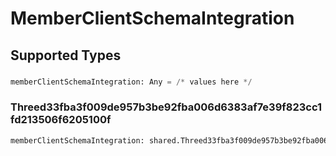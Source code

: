 # MemberClientSchemaIntegration


## Supported Types

### 

```python
memberClientSchemaIntegration: Any = /* values here */
```

### Threed33fba3f009de957b3be92fba006d6383af7e39f823cc1fd213506f6205100f

```python
memberClientSchemaIntegration: shared.Threed33fba3f009de957b3be92fba006d6383af7e39f823cc1fd213506f6205100f = /* values here */
```

